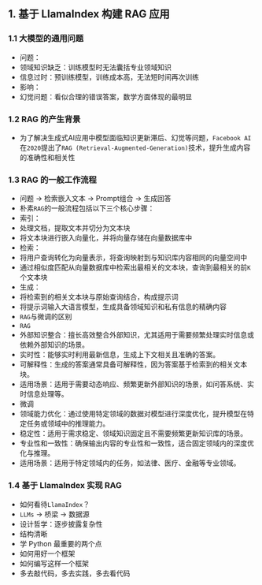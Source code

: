 ## 1. 基于 LlamaIndex 构建 RAG 应用
### 1.1 大模型的通用问题
- 问题：
 - 领域知识缺乏：训练模型时无法囊括专业领域知识
 - 信息过时：预训练模型，训练成本高，无法短时间再次训练
- 影响：
 - 幻觉问题：看似合理的错误答案，数学方面体现的最明显
### 1.2 RAG 的产生背景
- 为了解决生成式AI应用中模型面临知识更新滞后、幻觉等问题，`Facebook AI`在`2020`提出了`RAG (Retrieval-Augmented-Generation)`技术，提升生成内容的准确性和相关性
### 1.3 RAG 的一般工作流程
- 问题 -> 检索嵌入文本 -> Prompt组合 -> 生成回答 
- 朴素`RAG`的一般流程包括以下三个核心步骤：
 - 索引：
  - 处理文档，提取文本并切分为文本块
  - 将文本块进行嵌入向量化，并将向量存储在向量数据库中
 - 检索：
  - 将用户查询转化为向量表示，将查询映射到与知识库内容相同的向量空间中
  - 通过相似度匹配从向量数据库中检索出最相关的文本块，查询到最相关的前`K`个文本块
 - 生成：
  - 将检索到的相关文本块与原始查询结合，构成提示词
  - 将提示词输入大语言模型，生成具备领域知识和私有信息的精确内容
- `RAG`与微调的区别
 - `RAG`
  - 外部知识整合：擅长高效整合外部知识，尤其适用于需要频繁处理实时信息或依赖外部知识的场景。
  - 实时性：能够实时利用最新信息，生成上下文相关且准确的答案。
  - 可解释性：生成的答案通常具备可解释性，因为答案基于检索到的相关文本块。
  - 适用场景：适用于需要动态响应、频繁更新外部知识的场景，如问答系统、实时信息处理等。
 - 微调
  - 领域能力优化：通过使用特定领域的数据对模型进行深度优化，提升模型在特定任务或领域中的推理能力。
  - 稳定性：适用于需求稳定、领域知识固定且不需要频繁更新知识库的场景。
  - 专业性和一致性：确保输出内容的专业性和一致性，适合固定领域内的深度优化与推理。
  - 适用场景：适用于特定领域内的任务，如法律、医疗、金融等专业领域。
### 1.4 基于 LlamaIndex 实现 RAG
- 如何看待`LlamaIndex`？
 - `LLMs` -> 桥梁 -> 数据源
 - 设计哲学：逐步披露复杂性
 - 结构清晰
- 学 Python 最重要的两个点
 - 如何用好一个框架
 - 如何编写这样一个框架
- 多去敲代码，多去实践，多去看代码